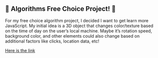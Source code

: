 ## :rainbow: Algorithms Free Choice Project! :rainbow:

For my free choice algorithm project, I decided I want to get learn more JavaScript. My initial idea is a 3D object that changes color/texture based on the time of day on the user’s local machine. Maybe it’s rotation speed, background color, and other elements could also change based on additional factors like clicks, location data, etc!

[Here is the link](https://eents.github.io/v/html/algorithm.html)
